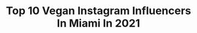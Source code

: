 ---
title: Top 10 Vegan Instagram Influencers In Miami In 2021
description: >-
  Find top vegan Instagram influencers in Miami in 2021. Most popular hashtags: #vegan #miami #plantbased #fitness.
platform: Instagram
hits: 114
text_top: Identify the most popular Instagram influencers on inBeat.
text_bottom: Our database has 114 Instagram influencers like this in Miami, United States for you to pitch.
profiles:
  - username: "plantbasedcurves"
    fullname: >-
      Plant Based Fitness & Health
    bio: >-
      💃Fitness Girls Motivation💃 💪 🍑Inspiration🍑 Managed by @daedreams Tag us for a feature 🌱#PlantBasedCurves TikTok | Plant Based Curves
    location: "United States"
    followers: 46254
    engagement: 88
    commentsToLikes: 0.042160
    id: ckap12ddjstop0i78e05yhwxg
    verified: false
    hashtags: "#vegan, #miami, #plantbasedcurves, #fitness"
  - username: "biiancaalexx"
    fullname: >-
      Bianca Alex 🌱
    bio: >-
      📍Miami / 🇵🇷🇫🇷 🎥 YouTube Beauty✖️Fashion✖️Fitness @workouts_by_katya
    location: "United States"
    followers: 47819
    engagement: 338
    commentsToLikes: 0.050132
    id: ck5zor1x8r5bk0i148q78lxf5
    verified: false
    hashtags: "#mia, #miami, #explore, #miamibeach"
  - username: "nataliaavegaa"
    fullname: >-
      NATALIA VEGA
    bio: >-
      Vegan is the new black Ⓥ⠀ Me gusta tomar fotos 📸⠀ 📍Dallas, Texas 🍂
    location: "United States"
    followers: 7633
    engagement: 587
    commentsToLikes: 0.024104
    id: ck6uc7xdae0hh0j71x8mgeequ
    verified: false
    hashtags: "#miamibeach, #vegantacos, #veganburger, #veganbreakfast"
  - username: "be_leaf_vegan"
    fullname: >-
      Be Leaf
    bio: >-
      Be Leaf is a vegan wholesale/ retail company of delicious plant-based products that are made from natural Ingredients. P: 626-346-3359
    location: "United States"
    followers: 24793
    engagement: 115
    commentsToLikes: 0.020154
    id: ck5zjaegch8nq0i14ar7qwyc1
    verified: false
    hashtags: "#veganbreakfast, #veganrecipes, #vegandinner, #vegansofig"
  - username: "iamsage08"
    fullname: >-
      Sage Mayer 🤸🏿‍♂️
    bio: >-
      🏆Telling Stories. Dancing 🎬😄🎤🎸✈️ Adventurer. Traveler. Coder. RPG. Chess. Collector.
    location: "United States"
    followers: 15751
    engagement: 224
    commentsToLikes: 0.039797
    id: ckf5mup3zvhwt0j234t4p1etc
    verified: false
    hashtags: "#tbt, #truthplaymakers, #playmakers, #afternoonvibes"
  - username: "roccothegoddess"
    fullname: >-
      𝘾𝙧𝙚𝙖𝙩𝙚 𝙒𝙚𝙖𝙡𝙩𝙝 & 𝘼𝙘𝙝𝙞𝙚𝙫𝙚 𝙈𝙤𝙧𝙚
    bio: >-
      Taken by @IcyunvDAGOD 👑 Disciplined Heathen 🖤 Powered by Plants🌱 Fitnessy🏋🏿‍♀️💅🏾 Serial Investor 📈 Funding The Mental📚 Toronto ✈️ Miami
    location: "United States"
    followers: 8788
    engagement: 1879
    commentsToLikes: 0.012214
    id: ckf5qzls8awt60j23z8t6ovat
    verified: false
    hashtags: "#selfielove, #blackownedbusiness, #dallas, #curls"
  - username: "loveulovelifeloveforever"
    fullname: >-
      M & C
    bio: >-
      Fashion | Beauty | lifestyle | Wellness | Sport | Travel Blog | Books & Movie & Music reviews 📍🇺🇸
    location: "United States"
    followers: 10162
    engagement: 597
    commentsToLikes: 0.051490
    id: ckaoxm0fidts10i78ggn1yygo
    verified: false
    hashtags: "#diaperbagbackpack, #review, #celebrityblogger, #backpack"
  - username: "y.lady1nonly"
    fullname: >-
      
    bio: >-
      ~ U R the Universe expressing itself as a Human for a little while ~ 🔆MIAMI 🌱Vegan 🔬Science is Real ✊🏽BLM 🌈Love is Love Mgmt: @bookedbykelvin
    location: "United States"
    followers: 3745
    engagement: 991
    commentsToLikes: 0.055512
    id: ckap8ywh1qhxs0i78e5oxagv0
    verified: false
    hashtags: "#seventalent, #happynationalavocadoday, #bestbdaytripever, #laspaylas"
  - username: "_bahamasgirl_"
    fullname: >-
      Sacha Kalis
    bio: >-
      Ambassador for the Bahamas National Trust 🇧🇸 📷 @elenakalis Business Inquires: 💌contact.sacha.kalis@gmail.com Vegan🌱 📍Miami
    location: "United States"
    followers: 615255
    engagement: 72
    commentsToLikes: 0.011442
    id: ck0tu7um65z7q0i191cqsjxyk
    verified: true
    hashtags: "#travel, #lakechatuge, #fashionblogger, #flowers"
  - username: "nintendough84"
    fullname: >-
      Larone
    bio: >-
      📷Food Content Creator 💵Investor 🗺Los Angeles 🎧Hip Hop Culturalist 🥇Owner of 👇🏽 🍕@Tastethisnext 🦀@Surfnoturf 🍜@Noodleworship 💯Contact for biz 👇🏽Merch
    location: "United States"
    followers: 39440
    engagement: 719
    commentsToLikes: 0.010965
    id: ck0u271ngyzk90i19k326qaz7
    verified: false
    hashtags: "#gengiskhan, #noodleworship, #9gag, #surfnoturf"
---